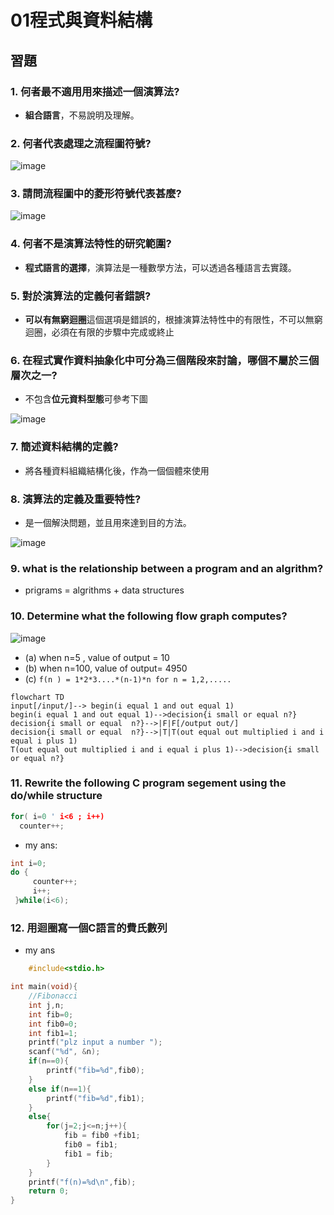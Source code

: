 # 01程式與資料結構
## 習題
### 1. 何者最不適用用來描述一個演算法?
   * **組合語言**，不易說明及理解。
### 2. 何者代表處理之流程圖符號?

![image](https://user-images.githubusercontent.com/62127656/156813021-544f3928-23bb-4c41-8d87-ff458811e6a5.png)

### 3. 請問流程圖中的菱形符號代表甚麼?

![image](https://user-images.githubusercontent.com/62127656/156813084-d453b37f-7848-4ed1-94db-7a446be01b84.png)

### 4. 何者不是演算法特性的研究範圍?
   * **程式語言的選擇**，演算法是一種數學方法，可以透過各種語言去實踐。
### 5. 對於演算法的定義何者錯誤?
   * **可以有無窮迴圈**這個選項是錯誤的，根據演算法特性中的有限性，不可以無窮迴圈，必須在有限的步驟中完成或終止
### 6. 在程式實作資料抽象化中可分為三個階段來討論，哪個不屬於三個層次之一?
   * 不包含**位元資料型態**可參考下圖

![image](https://user-images.githubusercontent.com/62127656/156814559-4b314621-2809-496f-9bd9-74f989eb73c2.png)


### 7. 簡述資料結構的定義?
   * 將各種資料組織結構化後，作為一個個體來使用
### 8. 演算法的定義及重要特性?
   * 是一個解決問題，並且用來達到目的方法。
   
   ![image](https://user-images.githubusercontent.com/62127656/156825932-807b46a2-afc6-4f77-a861-d42d55688295.png)

   
### 9. what is the relationship between a program and an algrithm?
   * prigrams = algrithms + data structures
### 10. Determine what the following flow graph computes?

![image](https://user-images.githubusercontent.com/62127656/156815931-6743f55f-52ce-4992-9210-80d010acb01d.png)

   * (a) when n=5 , value of output = 10
   * (b) when n=100, value of output= 4950
   * (c) ```f(n ) = 1*2*3....*(n-1)*n for n = 1,2,.....```
   ```mermaid
  flowchart TD
  input[/input/]--> begin(i equal 1 and out equal 1)
  begin(i equal 1 and out equal 1)-->decision{i small or equal n?}
  decision{i small or equal  n?}-->|F|F[/output out/]
  decision{i small or equal  n?}-->|T|T(out equal out multiplied i and i equal i plus 1)
  T(out equal out multiplied i and i equal i plus 1)-->decision{i small or equal n?}
  
   ```
### 11. Rewrite the following C program segement using the do/while structure
```c
for( i=0 ' i<6 ; i++)
  counter++;
```
   * my ans:
   ```c
   int i=0;
   do {
        counter++;
        i++;
    }while(i<6);
   ```
### 12. 用迴圈寫一個C語言的費氏數列
   * my ans
```c
    #include<stdio.h>

int main(void){
    //Fibonacci
    int j,n;
    int fib=0;
    int fib0=0;
    int fib1=1;
    printf("plz input a number ");
    scanf("%d", &n);
    if(n==0){
        printf("fib=%d",fib0);
    }
    else if(n==1){
        printf("fib=%d",fib1);
    }
    else{
        for(j=2;j<=n;j++){
            fib = fib0 +fib1;
            fib0 = fib1;
            fib1 = fib;
        }
    }
    printf("f(n)=%d\n",fib);
    return 0;
}
```
